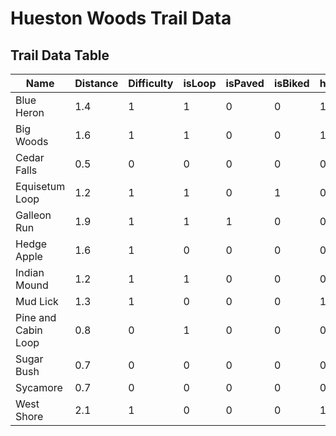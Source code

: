 # Hueston Woods Trail Data

## Trail Data Table
| Name | Distance | Difficulty | isLoop | isPaved | isBiked | hasLakeView |
| - | - | - | - | - | - | - |
| Blue Heron | 1.4 | 1 | 1 | 0 | 0 | 1 |
| Big Woods | 1.6 | 1 | 1 | 0 | 0 | 1 |
| Cedar Falls | 0.5 | 0 | 0 | 0 | 0 | 0 |
| Equisetum Loop | 1.2 | 1 | 1 | 0 | 1 | 0 |
| Galleon Run | 1.9 | 1 | 1 | 1 | 0 | 0 |
| Hedge Apple | 1.6 | 1 | 0 | 0 | 0 | 0 |
| Indian Mound | 1.2 | 1 | 1 | 0 | 0 | 0 |
| Mud Lick | 1.3 | 1 | 0 | 0 | 0 | 1 |
| Pine and Cabin Loop | 0.8 | 0 | 1 | 0 | 0 | 0 |
| Sugar Bush | 0.7 | 0 | 0 | 0 | 0 | 0 |
| Sycamore | 0.7 | 0 | 0 | 0 | 0 | 0 |
| West Shore | 2.1 | 1 | 0 | 0 | 0 | 1 |
